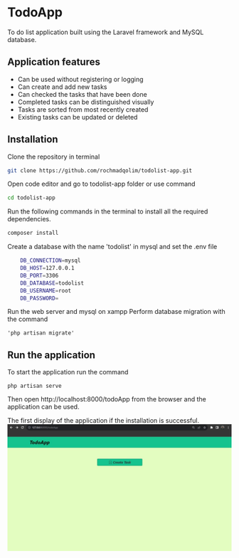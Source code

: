 # TodoApp

To do list application built using the Laravel framework and MySQL database.

## Application features

-   Can be used without registering or logging
-   Can create and add new tasks
-   Can checked the tasks that have been done
-   Completed tasks can be distinguished visually
-   Tasks are sorted from most recently created
-   Existing tasks can be updated or deleted

## Installation

Clone the repository in terminal

```sh
git clone https://github.com/rochmadqolim/todolist-app.git
```

Open code editor and go to todolist-app folder or use command

```sh
cd todolist-app
```

Run the following commands in the terminal to install all the required dependencies.

```sh
composer install
```

Create a database with the name 'todolist' in mysql and set the .env file

```sh
    DB_CONNECTION=mysql
    DB_HOST=127.0.0.1
    DB_PORT=3306
    DB_DATABASE=todolist
    DB_USERNAME=root
    DB_PASSWORD=
```

Run the web server and mysql on xampp
Perform database migration with the command

```
'php artisan migrate'
```

## Run the application

To start the application run the command

```
php artisan serve
```

Then open http://localhost:8000/todoApp from the browser and the application can be used.

The first display of the application if the installation is successful.
![alt text](https://github.com/rochmadqolim/todolist-app/blob/main/public/todoApp.jpg?raw=true)
